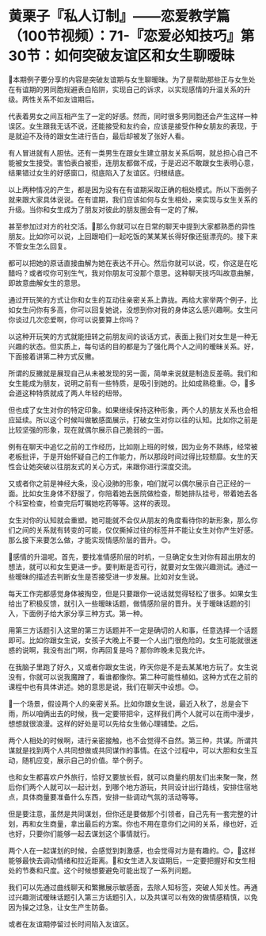 # 黄栗子『私人订制』——恋爱教学篇（100节视频）：71-『恋爱必知技巧』第30节：如何突破友谊区和女生聊暧昧

🎼本期例子要分享的内容是突破友谊期与女生聊暧昧。为了是帮助那些正与女生处在有谊期的男同胞规避表白陷阱，实现自己的诉求，以实现感情的升温关系的升级。两性关系不如友谊期后。

代表着男女之间互相产生了一定的好感。然而，同时很多男同胞还会产生这样一种误区。女生跟我无话不说，还能接受和友约会，应该是接受作种女朋友的表现，于是就迫不及待的跟女生进行告白，最后却被发了张好人看。

有人冒进就有人胆怯。还有一类男生在跟女生建立朋友关系后啊，就总担心自己不能被女生接受。害怕表白被拒，连朋友都做不成，于是迟迟不敢跟女生表明心意，结果错过女生的好感窗口，彻底陷入了友谊区。归根结底。

以上两种情况的产生，都是因为没有在有谊期采取正确的相处模式。所以下面例子就来跟大家具体说说。在有谊期，我们应该如何与女生相处，来实现与女生关系的升级。当你和女生成为了朋友对彼此的朋友圈会有一定的了解。

甚至参加过对方的社交活。🎼那么你就可以在日常的聊天中提到大家都熟悉的异性朋友。比如你可以说，上回跟咱们一起吃饭的某某某长得好像还挺漂亮的。接下来不管女生怎么回复。

都可以把她的原话直接曲解为她在表达不开心。然后你就可以说，哎，你这是在吃醋吗？或者哎你可别生气，我对你朋友可没那个意思。这种聊天技巧叫故意曲解，即故意曲解女生的意思。

通过开玩笑的方式让你和女生的互动往亲密关系上靠拢。再给大家举两个例子，比如女生问你有多高，你可以回复她说，没想到你对我的身体这么感兴趣啊。女生问你谈过几次恋爱啊，你可以说要算上你吗？

以这种开玩笑的方式就能扭转之前朋友间的谈话方式，表面上我们对女生是一种无兴趣的状态。但实质上，每句话的目的都是为了强化两个人之间的暧昧关系。好，下面接着讲第二种方式反撇。

所谓的反撇就是展现自己从未被发现的另一面，简单来说就是制造反差萌。我们和女生能成为朋友，说明之前有一些特质，是吸引到她的。比如成熟稳重。😊，🎼多会道这种特质就成了两人年轻的纽带。

但也成了女生对你的特定印象。如果继续保持这种形象，两个人的朋友关系也会相应延续。所以这个时候叫做敏感面展示，打破女生对你以往的认知。比如你之前是比较坚强的形象，现在就偶尔展示自己脆弱的一面。

例有在聊天中追忆之前的工作经历，比如刚上班的时候，因为业务不熟练，经常被老板批评，于是开始怀疑自己的工作能力，所以那段时间过得比较颓靡。女生的天性会让她突破以往朋友式的关心方式，来跟你进行深度交流。

又或者你之前是神经大条，没心没肺的形象，咱们就可以偶尔展示自己正经的一面。比如女生身体不舒服了，你陪着她去医院做检查，帮她排队挂号，带着她去各个科室检查，检查完后叮嘱她吃药等等。这样的表现。

女生对你的认知就会重塑。她可能就不会仅从朋友的角度看待你的新形象，那么你们之间的关系就有转变的可能，仅仅撕掉过往的标签并不能让女生对你产生好感。那么接下来要怎么做，才能实现情感阶层的晋升。😊。

🎼感情的升温呢。首先，要找准情感阶层的时机，一旦确定女生对你有超出朋友的想法，就可以和女生更进一步。要判断是否可行，就要对女生做兴趣测试。通过一些暧昧的描述去判断女生是否接受进一步发展。比如对女生说。

每天工作完都感觉身体被掏空，但是只要跟你一说话就觉得轻松了很多。如果女生给出了积极反馈，就引入一些暧昧话题，做情感阶层的晋升。关于暧昧话题的引入，下面例子给大家分享三种方式。第一种。

用第三方话题引入这里的第三方话题并不一定是确切的人和事，任意选择一个话题即可。比如你跟女生说，女孩子大晚上不要一个人出门很危险的。女生可能就很迷惑的说啊，我没有出门啊，你再回复是吗？那你昨晚未见我允许。

在我脑子里跑了好久，又或者你跟女生说，昨天你是不是去某某地方玩了。女生说没有，你就可以说我魔蹭了，看谁都像你。第二种可能性植如。这种方式在之前的课程中也有具体讲述。她的意思是说，我们在聊天中设想。😊。

🎼一个场景，假设两个人的亲密关系。比如你跟女生说，最近入秋了，总是会下雨，所以咱俩出去的时候，我一定要带把伞，这样我们两个人就可以在雨中漫步，想想就很浪漫。这样的好处是可以先给女生做心理铺垫。之后。

两个人相处的时候啊，进行亲密接触，也不会觉得不自然。第三种，共谋。所谓共谋就是找到两个人共同想做或共同谋作的事情。在这个过程中，可以大胆和女生互动，随机应变，展示自己的价值。举个例子。

也和女生都喜欢户外旅行，恰好又要放长假，就可以商量约朋友们出来聚一聚，然后你们两个人就可以一起计划，到哪个地方游玩，共同设计出行路线，安排住宿地点，具体商量要准备什么东西，安排一些调动气氛的活动等等。

但是要注意，虽然是共同谋划，但你还是要做那个引领者，自己先有一套完整的计划，再和女生商量，拿出最后的方案。你也不用在意你们之间的关系，缘也好，近也好，只要你们能够一起去谋划这个事情就行。

两个人在一起谋划的时候，会感觉到刺激感，也会觉得对方是有趣的。😊，🎼这样能够最快去调动情绪和拉近距离。🎼和女生进入友谊期后，一定要把握好和女生相处的节奏和尺度。这个时候想要避免可能出现了一系列问题。

我们可以先通过曲线聊天和繁撇展示敏感面，去除人知标签，突破人知关性。再通过兴趣测试暧昧话题引入第三方话题引入，以及共谋可以有效的做情感精慎，以免因为操之过急，让女生产生防备。

或者在友谊期停留过长时间陷入友谊区。